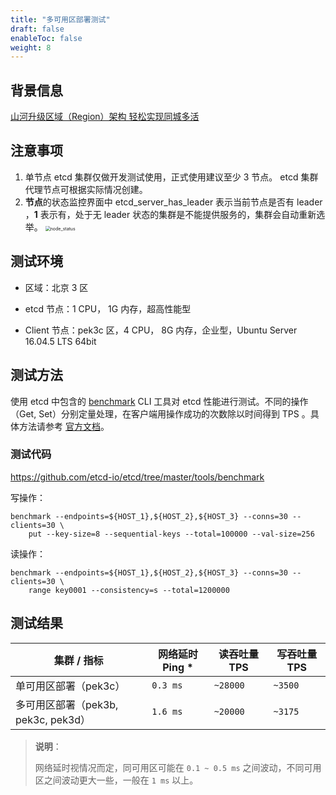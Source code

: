 ```yaml
---
title: "多可用区部署测试"
draft: false
enableToc: false
weight: 8
---
```




## 背景信息

[山河升级区域（Region）架构 轻松实现同城多活](https://log.shanhe.com/archives/3981)

## 注意事项

1. 单节点 etcd 集群仅做开发测试使用，正式使用建议至少 3 节点。 etcd 集群代理节点可根据实际情况创建。
2. **节点**的状态监控界面中 etcd_server_has_leader 表示当前节点是否有 leader ，**1** 表示有，处于无 leader 状态的集群是不能提供服务的，集群会自动重新选举。
   <img src="/middware/etcd/images/node_status.png" alt="node_status" style="zoom:50%;" />

## 测试环境

- 区域：北京 3 区

- etcd 节点：1 CPU， 1G 内存，超高性能型

- Client 节点：pek3c 区，4 CPU， 8G 内存，企业型，Ubuntu Server 16.04.5 LTS 64bit

## 测试方法

使用 etcd 中包含的 [benchmark](https://github.com/etcd-io/etcd/tree/master/tools/benchmark) CLI 工具对 etcd 性能进行测试。不同的操作（Get, Set）分别定量处理，在客户端用操作成功的次数除以时间得到 TPS 。具体方法请参考 [官方文档](https://etcd.io/docs/v3.5/op-guide/performance/)。

### 测试代码

https://github.com/etcd-io/etcd/tree/master/tools/benchmark

写操作：

```
benchmark --endpoints=${HOST_1},${HOST_2},${HOST_3} --conns=30 --clients=30 \
    put --key-size=8 --sequential-keys --total=100000 --val-size=256
```

读操作：

```
benchmark --endpoints=${HOST_1},${HOST_2},${HOST_3} --conns=30 --clients=30 \
    range key0001 --consistency=s --total=1200000
```

## 测试结果

| 集群 / 指标                         | 网络延时 Ping * | 读吞吐量 TPS | 写吞吐量 TPS |
| ----------------------------------- | --------------- | ------------ | ------------ |
| 单可用区部署（pek3c）               | `0.3 ms`        | `~28000`     | `~3500`      |
| 多可用区部署（pek3b, pek3c, pek3d） | `1.6 ms`        | `~20000`     | `~3175`      |

> **说明**：
>
> 网络延时视情况而定，同可用区可能在 `0.1 ~ 0.5 ms` 之间波动，不同可用区之间波动更大一些，一般在 `1 ms` 以上。
